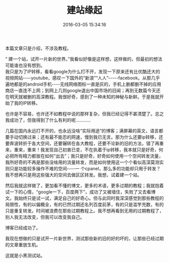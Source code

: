 ﻿---
title: 建站缘起
url: 104.html
id: 104
categories:
  - 特色
date: 2016-03-05 15:34:16
tags:
  - 里程碑
---

本篇文章只是介绍，不涉及教程。

 “ 建一个站，试开一片新的世界。”我看似好像是这样想，这样做的，但最初的想法可能谁也没有想到。<!--more-->
 <br />我只是为了IP转移，看看google为什么打不开，发现一下原来还有比优酷还大的视频网站----youtube，感叹一下国外的“新浪”“人人”-----facebook。从那几乎遍地都是的android手机----无线网络图标一直是灰的，手机上删都删不掉的应用商店一直连不上网；到网上几则google退出中国市场的旧闻；再到无数篇今天还在明天就被删的高深教程。我很好奇，感到了一种未知的神秘与新鲜。于是我就开始了我的IP转移。

   也许是不容易，也许还不如教程中说的那样复杂，但我已经记得不甚清楚了。总之我成功了，但我得到了什么有利的呢............

   几篇在国内永远打不开的，也永远没啥“实际用途”的博客；满屏幕的英文，语言都要手动切换过来；还有最不能忍的网速，慢到我已无言。那为什么还要ip转移，还要奔波转折于各大空间，还要辗转在各大教程，还要不论新的旧的方法，错了再重来，重来，重来！我发现自己初衷已变，不在执着于ip转移，我本就只是好奇，何必把所有精力都放在如何“出去”；我只是好奇，好奇如何使用一个空间转发流量，我所好奇的不再是那些没啥用的流量转发，而是如何使用这一个个看似高深莫测实则只是功能较多操作不难的空间----一 个cpanel，那么多的功能却只用于转发？我不想再只是用这些强大的空间去做区区转发。我想，试着建一个站。

   然后我就这样做了，更加看不懂的博文，更多的术语，更多过期的教程；我就抱着试一下的心情，“google一下，百度两下”，成功了又被墙住，失败了又去看博文。我始终只是试一试，满足自己的好奇心。但与此同时我深深感觉到那些教程的局限性，有的以偏概全，有的已然过期还名列百度前茅，有的只是滥竽充数，有的只是重复转发。时间被浪费在那些过期教程上。我不想再看到无用的过期教程了，别人我无法改变，但我可以改变我自己。

  博客已经成功了。

  我现在想做的只是试开一片新世界，测试那些新的旧的好的坏的，让那些已经过期的文章重放生机。

   这就是小黑测试站。